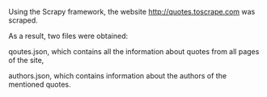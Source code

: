 Using the Scrapy framework, the website http://quotes.toscrape.com was scraped. 

As a result, two files were obtained: 

qoutes.json, which contains all the information about quotes from all pages of the site, 

authors.json, which contains information about the authors of the mentioned quotes.



